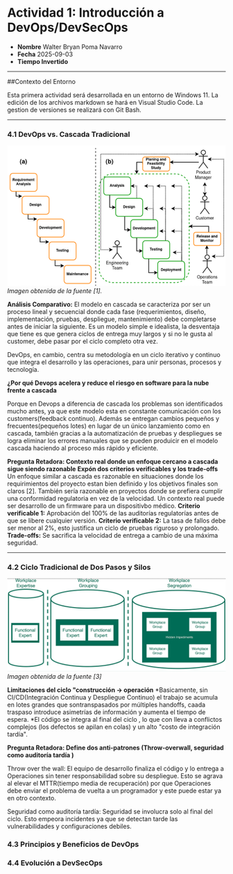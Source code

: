 # Actividad 1: Introducción a DevOps/DevSecOps

- **Nombre** Walter Bryan Poma Navarro
- **Fecha** 2025-09-03
- **Tiempo Invertido** 

---

##Contexto del Entorno

Esta primera actividad será desarrollada en un entorno de Windows 11. La edición de los archivos markdown se hará en Visual Studio Code. La gestion de versiones se realizará con Git Bash.

---
### 4.1 DevOps vs. Cascada Tradicional

![Comparación Cascada(a) vs DevOps(b)](imagenes/devops-vs-cascada.png)
*Imagen obtenida de la fuente [1].*

**Análisis Comparativo:**
El modelo en cascada se caracteriza por ser un proceso lineal y secuencial donde cada fase (requerimientos, diseño, implementación, pruebas, despliegue, mantenimiento) debe completarse antes de iniciar la siguiente. Es un modelo simple e idealista, la desventaja que tiene es que genera ciclos de entrega muy largos y si no le gusta al customer, debe pasar por el ciclo completo otra vez.

DevOps, en cambio, centra su metodología en un ciclo iterativo y continuo que integra el desarrollo y las operaciones, para unir personas, procesos y tecnología.

**¿Por qué Devops acelera y reduce el riesgo en software para la nube frente a cascada**

Porque en Devops a diferencia de cascada los problemas son identificados mucho antes, ya que este modelo esta en constante comunicación con los customers(feedback continuo). Además se entregan cambios pequeños y frecuentes(pequeños lotes) en lugar de un único lanzamiento como en cascada, también gracias a la automatización de pruebas y despliegues se logra eliminar los errores manuales que se pueden produicir en el modelo cascada haciendo al proceso más rápido y eficiente.


**Pregunta Retadora: Contexto real donde un enfoque cercano a cascada sigue siendo razonable**
**Expón dos criterios verificables y los trade-offs**
Un enfoque similar a cascada es razonable en situaciones donde los requirimientos del proyecto estan bien definido y los objetivos finales son claros [2]. También sería razonable en proyectos donde se prefiera cumplir una conformidad regulatoria en vez de la velocidad. Un contexto real puede ser desarrollo de un firmware para un dispositivbo médico.
**Criterio verificable 1:** Aprobación del 100% de las auditorías regulatorías antes de que se libere cualquier versión.
**Criterio verificable 2:** La tasa de fallos debe ser menor al 2%, esto justifica un ciclo de pruebas riguroso y prolongado.
**Trade-offs:** Se sacrifica la velocidad de entrega a cambio de una máxima seguridad.

---
### 4.2 Ciclo Tradicional de Dos Pasos y Silos

![Silos Organizacionales](imagenes/silos-organizacionales.png)
*Imagen obtenida de la fuente [3]*

**Limitaciones del ciclo "construcción -> operación**
*Basicamente, sin CI/CD(Integración Continua y Despliegue Continuo) el trabajo se acumula en lotes grandes que sontranspasados por múltiples handoffs, caada traspaso introduce asimetrías de información y aumenta el tiempo de espera.
*El código se integra al final del ciclo , lo que con lleva a conflictos complejos (los defectos se apilan en colas) y un alto "costo de integración tardía".

**Pregunta Retadora: Define dos anti-patrones (Throw-overwall, seguridad como auditoría tardía )**

Throw over the wall: El equipo de desarrollo finaliza el código y lo entrega a Operaciones sin tener responsabilidad sobre su despliegue. Esto se agrava al elevar el MTTR(tiempo media de recuperación) por que Operaciones debe enviar el problema de vuelta a un programador y este puede estar ya en otro contexto.

Seguridad como auditoría tardía: Seguridad se involucra solo al final del ciclo. Esto empeora incidentes ya que se detectan tarde las vulnerabilidades y configuraciones debiles.


### 4.3 Principios y Beneficios de DevOps


### 4.4 Evolución a DevSecOps



